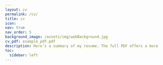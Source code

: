 ```yaml
---
layout: cv
permalink: /cv/
title: cv
icon:
nav: true
nav_order: 5
background_image: /assets/img/webBackground.jpg
cv_pdf: example_pdf.pdf
description: Here’s a summary of my resume. The full PDF offers a more comprehensive view of my experience, skills, and projects, complete with design elements that showcase my work.
toc:
  sidebar: left
---
```

